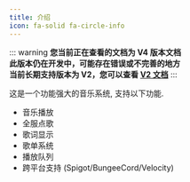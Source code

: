 ```yaml
---
title: 介绍
icon: fa-solid fa-circle-info
---
```


::: warning
**您当前正在查看的文档为 V4 版本文档**<br>
**此版本仍在开发中，可能存在错误或不完善的地方**<br>
**当前长期支持版本为 V2，您可以查看 [V2 文档](/v2/README.md)**
:::

这是一个功能强大的音乐系统, 支持以下功能.

- 音乐播放
- 全服点歌
- 歌词显示
- 歌单系统
- 播放队列
- 跨平台支持 (Spigot/BungeeCord/Velocity)
